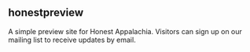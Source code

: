 honestpreview
-------------

A simple preview site for Honest Appalachia. Visitors can sign up on our mailing list to receive updates by email.
